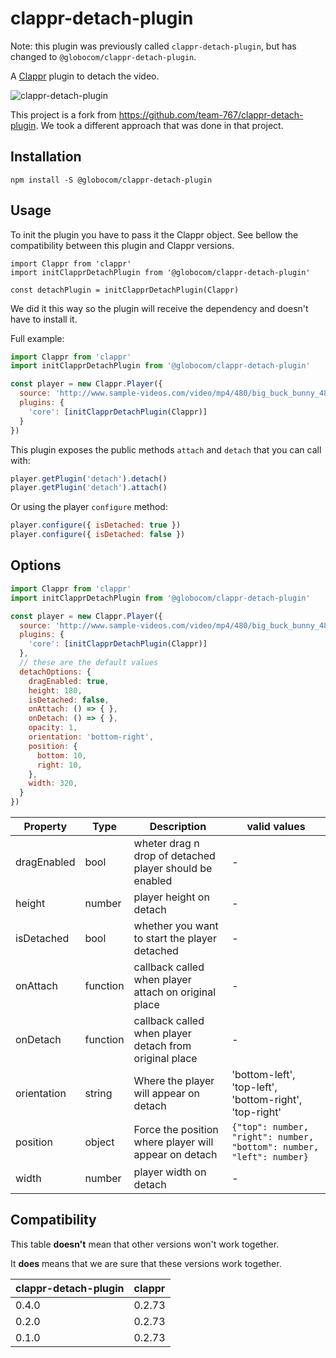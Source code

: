 # clappr-detach-plugin

Note: this plugin was previously called `clappr-detach-plugin`, but has changed to `@globocom/clappr-detach-plugin`.

A [Clappr](https://github.com/clappr/clappr) plugin to detach the video.

![clappr-detach-plugin](https://user-images.githubusercontent.com/4842605/30820777-567d2960-a1f9-11e7-854a-32acc6cb0a47.png)

This project is a fork from https://github.com/team-767/clappr-detach-plugin. We took a different approach that was done in that project.


## Installation

```shell
npm install -S @globocom/clappr-detach-plugin
```

## Usage

To init the plugin you have to pass it the Clappr object. See bellow the compatibility between this plugin and Clappr versions.

```
import Clappr from 'clappr'
import initClapprDetachPlugin from '@globocom/clappr-detach-plugin'

const detachPlugin = initClapprDetachPlugin(Clappr)
```

We did it this way so the plugin will receive the dependency and doesn't have to install it.

Full example:

```javascript
import Clappr from 'clappr'
import initClapprDetachPlugin from '@globocom/clappr-detach-plugin'

const player = new Clappr.Player({
  source: 'http://www.sample-videos.com/video/mp4/480/big_buck_bunny_480p_5mb.mp4',
  plugins: {
    'core': [initClapprDetachPlugin(Clappr)]
  }
})
```

This plugin exposes the public methods `attach` and `detach` that you can call with:

```javascript
player.getPlugin('detach').detach()
player.getPlugin('detach').attach()
```

Or using the player `configure` method:

```javascript
player.configure({ isDetached: true })
player.configure({ isDetached: false })
```


## Options

```javascript
import Clappr from 'clappr'
import initClapprDetachPlugin from '@globocom/clappr-detach-plugin'

const player = new Clappr.Player({
  source: 'http://www.sample-videos.com/video/mp4/480/big_buck_bunny_480p_5mb.mp4',
  plugins: {
    'core': [initClapprDetachPlugin(Clappr)]
  },
  // these are the default values
  detachOptions: {
    dragEnabled: true,
    height: 180,
    isDetached: false,
    onAttach: () => { },
    onDetach: () => { },
    opacity: 1,
    orientation: 'bottom-right',
    position: {
      bottom: 10,
      right: 10,
    },
    width: 320,
  }
})
```

| Property            | Type          | Description                                             | valid values                                                          |
| ------------------- | ------------- | ------------------------------------------------------- | --------------------------------------------------------------------- |
| dragEnabled         | bool          | wheter drag n drop of detached player should be enabled | -                                                                     |
| height              | number        | player height on detach                                 | -                                                                     |
| isDetached          | bool          | whether you want to start the player detached           | -                                                                     |
| onAttach            | function      | callback called when player attach on original place    | -                                                                     |
| onDetach            | function      | callback called when player detach from original place  | -                                                                     |
| orientation         | string        | Where the player will appear on detach                  | 'bottom-left', 'top-left', 'bottom-right', 'top-right'                |
| position            | object        | Force the position where player will appear on detach   | `{"top": number, "right": number, "bottom": number, "left": number}`  |
| width               | number        | player width on detach                                  | -                                                                     |


## Compatibility

This table **doesn't** mean that other versions won't work together.

It **does** means that we are sure that these versions work together.

| clappr-detach-plugin | clappr       |
| -------------------- | ------------ |
| 0.4.0                | 0.2.73       |
| 0.2.0                | 0.2.73       |
| 0.1.0                | 0.2.73       |
